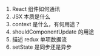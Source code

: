 1. React 组件如何通讯
2. JSX 本质是什么
3. context 是什么，有何用途？
4. shouldComponentUpdate 的用途
5. 描述 redux 单项数据流
6. setState 是同步还是异步